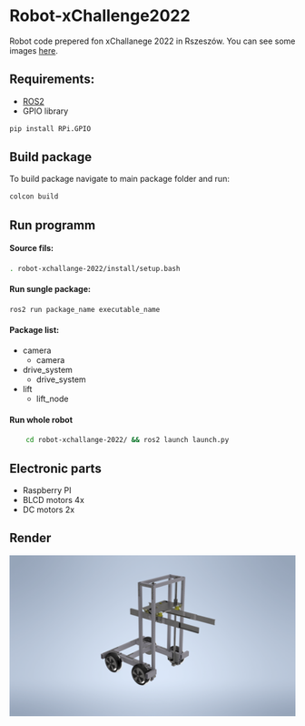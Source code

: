 # Robot-xChallenge2022

Robot code prepered fon xChallanege 2022 in Rszeszów. You can see some images [here](https://github.com/Magnolka-Falcons/Robot-xChallenge-2022/tree/master/images).

## Requirements:

- [ROS2](https://docs.ros.org/en/foxy/Installation.html)
- GPIO library

```bash
pip install RPi.GPIO
```


## Build package
To build package navigate to main package folder and run:

```bash
colcon build
```
## Run programm

#### Source fils:

```bash
. robot-xchallange-2022/install/setup.bash
```

#### Run sungle package:

```bash
ros2 run package_name executable_name
```
#### Package list:
- camera
    - camera
- drive_system
    - drive_system
- lift
    - lift_node


#### Run whole robot

```bash
    cd robot-xchallange-2022/ && ros2 launch launch.py
```


## Electronic parts

- Raspberry PI
- BLCD motors 4x
- DC motors 2x

## Render
![robot_render](/images/robot.png)